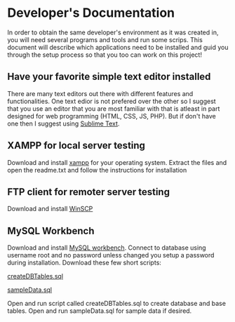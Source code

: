 # Developer's Documentation


In order to obtain the same developer's environment as it was created in, you will need several programs and tools and run some scrips. This document will describe which applications need to be installed and guid you through the setup process so that you too can work on this project!

## Have your favorite simple text editor installed

There are many text editors out there with different features and functionalities. One text edior is not prefered over the other so I suggest that you use an editor that you are most familiar with that is atleast in part designed for web programming (HTML, CSS, JS, PHP).
But if don't have one then I suggest using [Sublime Text](https://www.sublimetext.com/3).

## XAMPP for local server testing

Download and install [xampp](https://www.apachefriends.org/download.html) for your operating system. Extract the files and open the readme.txt and follow the instructions for installation


## FTP client for remoter server testing

Download and install [WinSCP](https://winscp.net/eng/download.php)

## MySQL Workbench

Download and install [MySQL workbench](https://dev.mysql.com/downloads/workbench/). Connect to database using username root and no password unless changed you setup a password during installation. Download these few short scripts:

[createDBTables.sql](https://github.com/IanShepard/VisitorCollectionTool/blob/master/Auxiliary%20Files/createDBTables.sql)

[sampleData.sql](https://github.com/IanShepard/VisitorCollectionTool/blob/master/Auxiliary%20Files/sampleData.sql)

Open and run script called createDBTables.sql to create database and base tables. Open and run sampleData.sql for sample data if desired.
